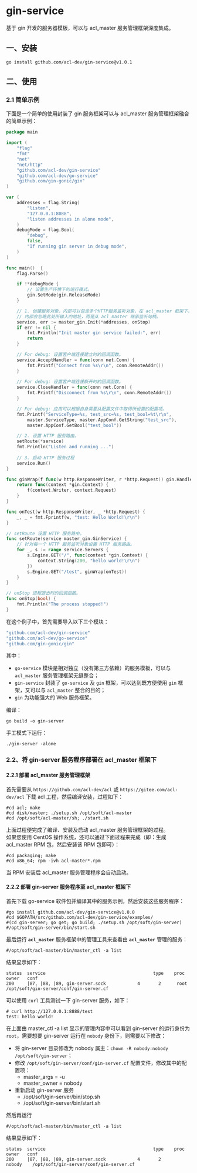 # gin-service

基于 gin 开发的服务器模板，可以与 acl_master 服务管理框架深度集成。

## 一、安装

```shell
go install github.com/acl-dev/gin-service@v1.0.1
```

## 二、使用

### 2.1 简单示例

下面是一个简单的使用封装了 gin 服务框架可以与 acl_master 服务管理框架融合的简单示例：
```go
package main

import (
	"flag"
	"fmt"
	"net"
	"net/http"
	"github.com/acl-dev/gin-service"
	"github.com/acl-dev/go-service"
	"github.com/gin-gonic/gin"
)

var (
	addresses = flag.String(
		"listen",
		"127.0.0.1:8088",
		"listen addresses in alone mode",
	)
	debugMode = flag.Bool(
		"debug",
		false,
		"If running gin server in debug mode",
	)
)

func main()  {
	flag.Parse()

	if !*debugMode {
		// 设置生产环境下的运行模式。
		gin.SetMode(gin.ReleaseMode)
	}

	// 1. 创建服务对象，内部可以包含多个HTTP服务监听对象，在 acl_master 框架下，
	// 内部会忽略此处所输入的地址，而是从 acl_master 继承监听句柄。
	service, err := master_gin.Init(*addresses, onStop)
	if err != nil {
		fmt.Println("Init master gin service failed:", err)
		return
	}

	// For debug: 设置客户端连接建立时的回调函数。
	service.AcceptHandler = func(conn net.Conn) {
		fmt.Printf("Connect from %s\r\n", conn.RemoteAddr())
	}
	
	// For debug: 设置客户端连接断开时的回调函数。
	service.CloseHandler = func(conn net.Conn) {
		fmt.Printf("Disconnect from %s\r\n", conn.RemoteAddr())
	}

	// For debug: 应用可以根据自身需要从配置文件中取得所设置的配置项。
	fmt.Printf("ServiceType=%s, test_src=%s, test_bool=%t\r\n",
		master.ServiceType, master.AppConf.GetString("test_src"),
		master.AppConf.GetBool("test_bool"))

	// 2. 设置 HTTP 服务路由。
	setRoute(*service)
	fmt.Println("Listen and running ...")
	
	// 3. 启动 HTTP 服务过程
	service.Run()
}

func ginWrap(f func(w http.ResponseWriter, r *http.Request)) gin.HandlerFunc {
	return func(context *gin.Context) {
		f(context.Writer, context.Request)
	}
}

func onTest(w http.ResponseWriter, _ *http.Request) {
	_, _ = fmt.Fprintf(w, "test: Hello World!\r\n")
}

// setRoute 设置 HTTP 服务路由。
func setRoute(service master_gin.GinService) {
	// 针对每一个 HTTP 服务监听对象设置 HTTP 服务路由。
	for _, s := range service.Servers {
		s.Engine.GET("/", func(context *gin.Context) {
			context.String(200, "hello world!\r\n")
		})
		s.Engine.GET("/test", ginWrap(onTest))
	}
}

// onStop 进程退出时的回调函数。
func onStop(bool) {
	fmt.Println("The process stopped!")
}
```

在这个例子中，首先需要导入以下三个模块：
```go
"github.com/acl-dev/gin-service"
"github.com/acl-dev/go-service"
"github.com/gin-gonic/gin"
```
其中：
- `go-service` 模块是相对独立（没有第三方依赖）的服务模板，可以与 `acl_master` 服务管理框架无缝整合；
- `gin-service` 封装了 `go-service` 及 `gin` 框架，可以达到既方便使用 `gin` 框架，又可以与 `acl_master` 整合的目的；
- `gin` 为功能强大的 Web 服务框架。

编译：
```shell
go build -o gin-server
```

手工模式下运行：
```shell
./gin-server -alone
```

### 2.2、将 gin-server 服务程序部署在 acl_master 框架下
#### 2.2.1 部署 acl_master 服务管理框架
首先需要从 `https://github.com/acl-dev/acl` 或 `https://gitee.com/acl-dev/acl` 下载 acl 工程，然后编译安装，过程如下：
```
#cd acl; make
#cd disk/master; ./setup.sh /opt/soft/acl-master
#cd /opt/soft/acl-master/sh; ./start.sh
```
上面过程便完成了编译、安装及启动 acl_master 服务管理框架的过程。  
如果您使用 CentOS 操作系统，还可以通过下面过程来完成（即：生成 acl_master RPM 包，然后安装该 RPM 包即可）：
```
#cd packaging; make
#cd x86_64; rpm -ivh acl-master*.rpm
```
当 RPM 安装后 acl_master 服务管理程序会自动启动。

#### 2.2.2 部署 gin-server 服务程序至 acl_master 框架下
首先下载 go-service 软件包并编译其中的服务示例，然后安装这些服务程序：

```
#go install github.com/acl-dev/gin-service@v1.0.0
#cd $GOPATH/src/github.com/acl-dev/gin-service/examples/
#(cd gin-server; go get; go build; ./setup.sh /opt/soft/gin-server)
#/opt/soft/gin-server/bin/start.sh
```

最后运行 **`acl_master`** 服务框架中的管理工具来查看由 **`acl_master`** 管理的服务：
```shell
#/opt/soft/acl-master/bin/master_ctl -a list
```

结果显示如下：

```
status  service                                         type    proc    owner   conf    
200     |87, |88, |89, gin-server.sock            4       2      root    /opt/soft/gin-server/conf/gin-server.cf
```

可以使用 `curl` 工具测试一下 gin-server 服务，如下：
```
# curl http://127.0.0.1:8888/test
test: hello world!
```

在上面由 master_ctl -a list 显示的管理内容中可以看到 gin-server 的运行身份为 `root`，需要想要 gin-server 运行在 `nobody` 身份下，则需要以下修改：
- 将 gin-server 目录修改为 nobody 属主：`chown -R nobody:nobody /opt/soft/gin-server`；
- 修改 `/opt/soft/gin-server/conf/gin-server.cf` 配置文件，修改其中的配置项：
  - master_args = -u
  - master_owner = nobody
- 重新启动 gin-server 服务
  - /opt/soft/gin-server/bin/stop.sh 
  - /opt/soft/gin-server/bin/start.sh 

然后再运行
```shell
#/opt/soft/acl-master/bin/master_ctl -a list
```
结果显示如下：

```
status  service                                         type    proc    owner   conf    
200     |87, |88, |89, gin-server.sock            4       2      nobody    /opt/soft/gin-server/conf/gin-server.cf
```
